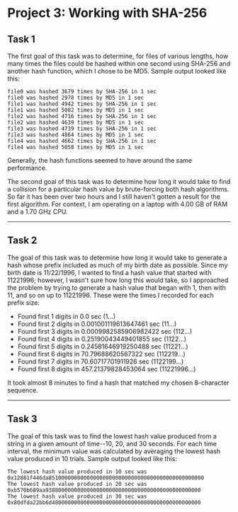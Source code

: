 # Project 3: Working with SHA-256
## Task 1
The first goal of this task was to determine, for files of various lengths, how many times the 
files could be hashed within one second using SHA-256 and another hash function, which I chose to
 be MD5. Sample output looked like this:
 
    file0 was hashed 3679 times by SHA-256 in 1 sec
    file0 was hashed 2978 times by MD5 in 1 sec
    file1 was hashed 4942 times by SHA-256 in 1 sec
    file1 was hashed 5082 times by MD5 in 1 sec
    file2 was hashed 4716 times by SHA-256 in 1 sec
    file2 was hashed 4639 times by MD5 in 1 sec
    file3 was hashed 4739 times by SHA-256 in 1 sec
    file3 was hashed 4864 times by MD5 in 1 sec
    file4 was hashed 4662 times by SHA-256 in 1 sec
    file4 was hashed 5058 times by MD5 in 1 sec
    
Generally, the hash functions seemed to have around the same performance.

The second goal of this task was to determine how long it would take to find a collision for a 
particular hash value by brute-forcing both hash algorithms. So far it has been over two hours 
and I still haven't gotten a result for the first algorithm. For context, I am operating on a 
laptop with 4.00 GB of RAM and a 1.70 GHz CPU.

---
## Task 2
The goal of this task was to determine how long it would take to generate a hash whose prefix 
included as much of my birth date as possible. Since my birth date is 11/22/1996, I wanted to 
find a hash value that started with 11221996; however, I wasn't sure how long this would take, so I 
approached the problem by trying to generate a hash value that began with 1, then with 11, and 
so on up to 11221996. These were the times I recorded for each prefix size:
 
- Found first 1 digits in 0.0 sec (1...)
- Found first 2 digits in 0.001001119613647461 sec (11...)
- Found first 3 digits in 0.0009982585906982422 sec (112...)
- Found first 4 digits in 0.25190043449401855 sec (1122...)
- Found first 5 digits in 0.24581646919250488 sec (11221...)
- Found first 6 digits in 70.79688620567322 sec (112219...)
- Found first 7 digits in 70.60717701911926 sec (1122199...)
- Found first 8 digits in 457.21379828453064 sec (11221996...)

It took almost 8 minutes to find a hash that matched my chosen 8-character sequence.

---
## Task 3
The goal of this task was to find the lowest hash value produced from a string in a given amount of
 time--10, 20, and 30 seconds. For each time interval, the minimum value was calculated by 
 averaging the lowest hash value produced in 10 trials. Sample output looked like this:
 
    The lowest hash value produced in 10 sec was 0x12881f446da8510000000000000000000000000000000000000000000000
    The lowest hash value produced in 20 sec was 0xb570b689aa9388000000000000000000000000000000000000000000000
    The lowest hash value produced in 30 sec was 0x80dfda22bb6d48000000000000000000000000000000000000000000000

